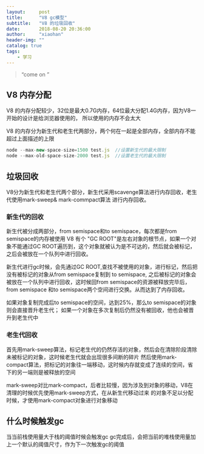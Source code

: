 ```yaml
---
layout:     post
title:      "V8 gc模型"
subtitle:   "V8 的垃圾回收"
date:       2018-08-20 20:36:00
author:     "xiaohan"
header-img: ""
catalog: true
tags:
    - 学习
---
```


> “come on ”


## V8 内存分配

V8 的内存分配较少，32位是最大0.7G内存，64位最大分配1.4G内存，因为V8一开始的设计是给浏览器使用的，
所以使用的内存不会太大

V8 的内存分为新生代和老生代两部分，两个何在一起是全部内存，全部内存不能超过上面描述的上限

```js
node --max-new-space-size=1500 test.js  //设置新生代的最大限制
node --max-old-space-size-2000 test.js  //设置老生代的最大限制
```

## 垃圾回收

V8分为新生代和老生代两个部分，新生代采用scavenge算法进行内存回收，老生代使用mark-sweep& mark-commpact算法
进行内存回收。

### 新生代的回收

新生代被分成两部分，from semispace和to semispace，每次都是from semispace的内存被使用
V8 有个 "GC ROOT"是左右对象的根节点，如果一个对象不能通过GC ROOT遍历到，这个对象就被认为是不可达的，然后就会被标记，
之后会被放在一个队列中进行回收。

新生代进行gc时候，会先通过GC ROOT,查找不被使用的对象，进行标记，然后把没有被标记的对象从from semispace复制到
to semispace, 之后被标记的对象会被放在一个队列中进行回收，这时候回from semispace的资源被释放完毕后，from semispace
和to semispace两个空间进行交换。从而达到了内存回收。

如果对象复制完成后to semispace的空间，达到25%，那么to semispace的对象则会直接晋升老生代；
如果一个对象在多次复制后仍然没有被回收，他也会被晋升到老生代中

### 老生代回收

首先用mark-sweep算法，标记老生代的仍然存活的对象，然后会在清除阶段清除未被标记的对象，这时候老生代就会出现很多间断的碎片
然后使用mark-compact算法，把标记的对象往一端移动，这时候内存就变成了连续的空间，省下的另一端则是被释放的空间


mark-sweep对比mark-compact，后者比较慢，因为涉及到对象的移动，V8在清理的时候优先使用mark-sweep方式，在从新生代移动过来
的对象不足以分配时候，才使用mark-compact对象进行对象移动



## 什么时候触发gc

当当前栈使用量大于栈的阈值时候会触发gc
gc完成后，会把当前的堆栈使用量加上一个默认的阈值尺寸，作为下一次触发gc的阈值






